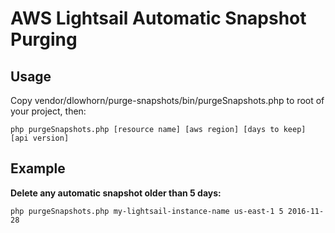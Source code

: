 AWS Lightsail Automatic Snapshot Purging
=

Usage
-

Copy vendor/dlowhorn/purge-snapshots/bin/purgeSnapshots.php to root of your project, then:

```
php purgeSnapshots.php [resource name] [aws region] [days to keep] [api version]
```

Example
-

**Delete any automatic snapshot older than 5 days:**
```
php purgeSnapshots.php my-lightsail-instance-name us-east-1 5 2016-11-28
```
